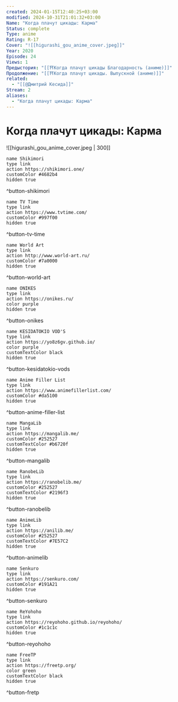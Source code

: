 ```yaml
---
created: 2024-01-15T12:40:25+03:00
modified: 2024-10-31T21:01:32+03:00
Name: "Когда плачут цикады: Карма"
Status: complete
Type: anime
Rating: R-17
Cover: "![[higurashi_gou_anime_cover.jpeg]]"
Year: 2020
Episode: 24
Views: 1
Предыстория: "[[⛩️Когда плачут цикады Благодарность (аниме)]]"
Продолжение: "[[⛩️Когда плачут цикады. Выпускной (аниме)]]"
related:
  - "[[@Дмитрий Кесида]]"
Stream: 2
aliases:
  - "Когда плачут цикады: Карма"
---
```


# Когда плачут цикады: Карма

![[higurashi_gou_anime_cover.jpeg | 300]]

```button
name Shikimori
type link
action https://shikimori.one/
customColor #4682b4
hidden true
```
^button-shikimori

```button
name TV Time
type link
action https://www.tvtime.com/
customColor #997f00
hidden true
```
^button-tv-time

```button
name World Art
type link
action http://www.world-art.ru/
customColor #7a0000
hidden true
```
^button-world-art

```button
name ONIKES
type link
action https://onikes.ru/
color purple
hidden true
```
^button-onikes

```button
name KESIDATOKIO VOD'S
type link
action https://yo8z6gv.github.io/
color purple
customTextColor black
hidden true
```
^button-kesidatokio-vods

```button
name Anime Filler List
type link
action https://www.animefillerlist.com/
customColor #da5100
hidden true
```
^button-anime-filler-list

```button
name MangaLib
type link
action https://mangalib.me/
customColor #252527
customTextColor #b6720f
hidden true
```
^button-mangalib

```button
name RanobeLib
type link
action https://ranobelib.me/
customColor #252527
customTextColor #2196f3
hidden true
```
^button-ranobelib

```button
name AnimeLib
type link
action https://anilib.me/
customColor #252527
customTextColor #7E57C2
hidden true
```
^button-animelib

```button
name Senkuro
type link
action https://senkuro.com/
customColor #191A21
hidden true
```
^button-senkuro

```button
name ReYohoho
type link
action https://reyohoho.github.io/reyohoho/
customColor #1c1c1c
hidden true
```
^button-reyohoho

```button
name FreeTP
type link
action https://freetp.org/
color green
customTextColor black
hidden true
```
^button-fretp
